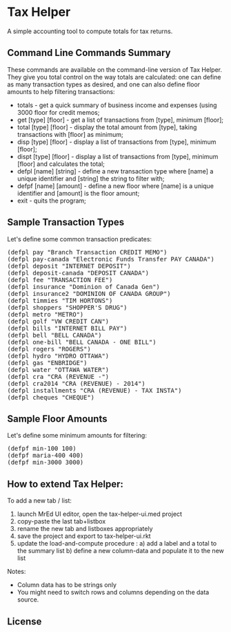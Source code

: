 # Tax Helper
A simple accounting tool to compute totals for tax returns.

## Command Line Commands Summary

These commands are available on the command-line version of Tax Helper. They give you total control on the way totals are calculated: one can define as many transaction types as desired, and one can also define floor amounts to help filtering transactions:<br>
- totals - get a quick summary of business income and expenses (using 3000 floor for credit memos;
- get [type] [floor] - get a list of transactions from [type], minimum [floor];
- total [type] [floor] - display the total amount from [type], taking transactions with [floor] as minimum;
- disp [type] [floor] - display a list of transactions from [type], minimum [floor];
- dispt [type] [floor] - display a list of transactions from [type], minimum [floor] and calculates the total;
- defpl [name] [string] - define a new transaction type where [name] a unique identifier and [string] the string to filter with;
- defpf [name] [amount] - define a new floor where [name] is a unique identifier and [amount] is the floor amount;
- exit - quits the program;
    
## Sample Transaction Types

Let's define some common transaction predicates:
<pre>
(defpl pay "Branch Transaction CREDIT MEMO")
(defpl pay-canada "Electronic Funds Transfer PAY CANADA")
(defpl deposit "INTERNET DEPOSIT")
(defpl deposit-canada "DEPOSIT CANADA")
(defpl fee "TRANSACTION FEE")
(defpl insurance "Dominion of Canada Gen")
(defpl insurance2 "DOMINION OF CANADA GROUP")
(defpl timmies "TIM HORTONS")
(defpl shoppers "SHOPPER'S DRUG")
(defpl metro "METRO")
(defpl golf "VW CREDIT CAN")
(defpl bills "INTERNET BILL PAY")
(defpl bell "BELL CANADA")
(defpl one-bill "BELL CANADA - ONE BILL")
(defpl rogers "ROGERS")
(defpl hydro "HYDRO OTTAWA")
(defpl gas "ENBRIDGE")
(defpl water "OTTAWA WATER")
(defpl cra "CRA (REVENUE -")
(defpl cra2014 "CRA (REVENUE) - 2014")
(defpl installments "CRA (REVENUE) - TAX INSTA")
(defpl cheques "CHEQUE")
</pre>

## Sample Floor Amounts

Let's define some minimum amounts for filtering:
<pre>
(defpf min-100 100)
(defpf maria-400 400)
(defpf min-3000 3000)
</pre>

## How to extend Tax Helper:

To add a new tab / list:
1) launch MrEd UI editor, open the tax-helper-ui.med project
2) copy-paste the last tab+listbox
3) rename the new tab and listboxes appropriately
4) save the project and export to tax-helper-ui.rkt
5) update the load-and-compute procedure :
  a) add a label and a total to the summary list
  b) define a new column-data and populate it to the new list

Notes:
- Column data has to be strings only
- You might need to switch rows and columns depending on the data source.

## License
